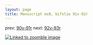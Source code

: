 ```yaml
---
layout: page
title: Manuscript msB, bifolio 91v-92r
---
```


prev: [90v-91r](../90v-91r/) next: [92v-93r](../92v-93r/)



[![Linked to zoomble image](http://www.homermultitext.org/iipsrv?IIIF=/project/homer/pyramidal/deepzoom/hmt/vbbifolio/v1/vb_91v_92r.tif/full/2000,/0/default.jpg)](http://www.homermultitext.org/ict2/?urn=urn:cite2:hmt:vbbifolio.v1:vb_91v_92r)

